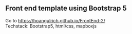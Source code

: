 ## Front end template  using Bootstrap 5 <br />
Go to https://hoangulrich.github.io/FrontEnd-2/ <br />
Techstack: Bootstrap5, html/css, mapboxjs
